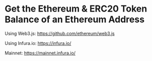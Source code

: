 # Get the Ethereum & ERC20 Token Balance of an Ethereum Address

Using Web3.js: https://github.com/ethereum/web3.js

Using Infura.io: https://infura.io/

Mainnet: https://mainnet.infura.io/<YOUR TOKEN APIKEY>
